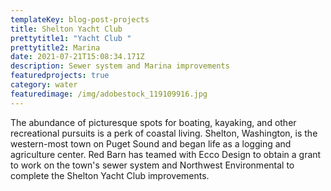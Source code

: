 ```yaml
---
templateKey: blog-post-projects
title: Shelton Yacht Club
prettytitle1: "Yacht Club "
prettytitle2: Marina
date: 2021-07-21T15:08:34.171Z
description: Sewer system and Marina improvements
featuredprojects: true
category: water
featuredimage: /img/adobestock_119109916.jpg
---
```

The abundance of picturesque spots for boating, kayaking, and other recreational pursuits is a perk of coastal living. Shelton, Washington, is the western-most town on Puget Sound and began life as a logging and agriculture center. Red Barn has teamed with Ecco Design to obtain a grant to work on the town's sewer system and Northwest Environmental to complete the Shelton Yacht Club improvements.